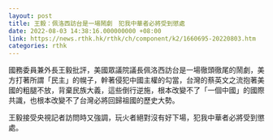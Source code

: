 ```yaml
---
layout: post
title: 王毅：佩洛西訪台是一場鬧劇　犯我中華者必將受到懲處
date: 2022-08-03 14:38:16.000000000 +08:00
link: https://news.rthk.hk/rthk/ch/component/k2/1660695-20220803.htm
categories: rthk
---
```


國務委員兼外長王毅批評，美國眾議院議長佩洛西訪台是一場徹頭徹尾的鬧劇，美方打著所謂「民主」的幌子，幹著侵犯中國主權的勾當，台灣的蔡英文之流抱著美國的粗腿不放，背棄民族大義，這些倒行逆施，根本改變不了「一個中國」的國際共識，也根本改變不了台灣必將回歸祖國的歷史大勢。

王毅接受央視記者訪問時又強調，玩火者絕對沒有好下場，犯我中華者必將受到懲處。
